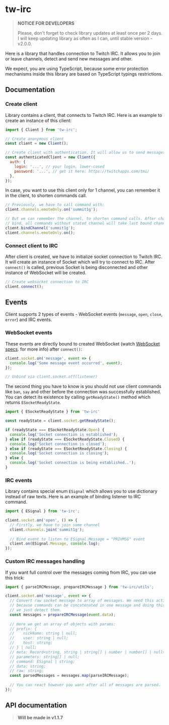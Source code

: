 # tw-irc

> **NOTICE FOR DEVELOPERS**
>
> Please, don't forget to check library updates at least once per 2 days. I
> will keep updating library as often as I can, until stable version - v2.0.0. 

Here is a library that handles connection to Twitch IRC. It allows you to join
or leave channels, detect and send new messages and other.

We expect, you are using TypeScript, because some error protection mechanisms
inside this library are based on TypeScript typings restrictions.

## Documentation
### Create client
Library contains a client, that connects to Twitch IRC. Here is an example
to create an instance of this client:
```javascript
import { Client } from 'tw-irc';

// Create anonymous client
const client = new Client();

// Create client with authentication. It will allow us to send messages.
const authenticatedClient = new Client({
  auth: {
    login: '...', // your login, lower-cased
    password: '...', // get it here: https://twitchapps.com/tmi/
  },
});
```

In case, you want to use this client only for 1 channel, you can remember it
in the client, to shorten commands call.
```javascript
// Previously, we have to call command with:
client.channels.emoteOnly.on('summit1g');

// But we can remember the channel, to shorten command calls. After channel
// bind, all commands without stated channel will take last bound channel.
client.bindChannel('summit1g');
client.channels.emoteOnly.on();
```

### Connect client to IRC
After client is created, we have to initialize socket connection to Twitch
IRC. It will create an instance of Socket which will try to connect to
IRC. After `connect()` is called, previous Socket is being disconnected
and other instance of WebSocket will be created. 
```javascript
// Create websocket connection to IRC
client.connect();
```

## Events
Client supports 2 types of events - WebSocket events 
(`message`, `open`, `close`, `error`) and IRC events.

### WebSocket events
These events are directly bound to created WebSocket 
(watch [WebSocket specs](https://developer.mozilla.org/en-US/docs/Web/API/WebSocket).
for more info) after `connect()`:
```javascript
client.socket.on('message', event => {
  console.log('Some message event occurred', event);
});

// Unbind via client.socket.off(listener)
```

The second thing you have to know is you should not use client commands like
`ban`, `say` and other before the connection was successfully established. You
can detect its existence by calling `getReadyState()` method which returns 
`ESocketReadyState`.

```javascript
import { ESocketReadyState } from 'tw-irc'

const readyState = client.socket.getReadyState();

if (readyState === ESocketReadyState.Open) {
  console.log('Socket connection is established');
} else if (readyState === ESocketReadyState.Closed) {
  console.log('Socket connection is closed');
} else if (readyState === ESocketReadyState.Closing) {
  console.log('Socket connection is closing');
} else {
  console.log('Socket connection is being established..');
}
```

### IRC events
Library contains special enum `ESignal` which allows you to use
dictionary instead of raw texts. Here is an example of binding listener
to IRC command.
```javascript
import { ESignal } from 'tw-irc';

client.socket.on('open', () => {
  // Firstly, we have to join some channel
  client.channels.join('summit1g');
  
  // Bind event to listen to ESignal.Message = "PRIVMSG" event
  client.on(ESignal.Message, console.log);
});
```  

### Custom IRC messages handling
If you want full control over the messages coming from IRC, you can use
this trick:
```javascript
import { parseIRCMessage, prepareIRCMessage } from 'tw-irc/utils';

client.socket.on('message', event => {
  // Convert raw socket message to array of messages. We need this action
  // because commands can be concatenated in one message and doing this,
  // we just detect them.
  const messages = prepareIRCMessage(event.data);
  
  // Here we get an array of objects with params:
  // prefix: {
  //    nickName: string | null;
  //    user: string | null;
  //    host: string;
  // } | null;
  // meta: Record<string, string | string[] | number | number[] | null> | null;
  // parameters: string[] | null;
  // command: ESignal | string;
  // data: string;
  // raw: string;
  const parsedMessages = messages.map(parseIRCMessage);
  
  // You can react however you want after all of messages are parsed.
});
```

## API documentation
> **Will be made in v1.1.7**
